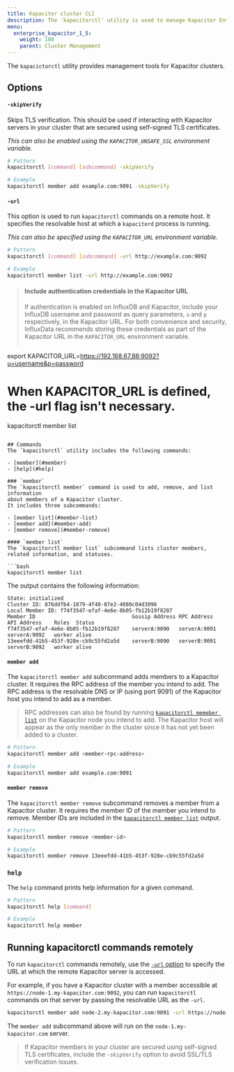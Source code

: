 ```yaml
---
title: Kapacitor cluster CLI
description: The 'kapacitorctl' utility is used to manage Kapacitor Enterprise clusters. This article outlines 'kapacitorctl' commands and options.
menu:
  enterprise_kapacitor_1_5:
    weight: 100
    parent: Cluster Management
---
```


The `kapacictorctl` utility provides management tools for Kapacitor clusters.

## Options

#### `-skipVerify`
Skips TLS verification. This should be used if interacting with Kapacitor servers
in your cluster that are secured using self-signed TLS certificates.

_This can also be enabled using the `KAPACITOR_UNSAFE_SSL` environment variable._

```bash
# Pattern
kapacitorctl [command] [subcommand] -skipVerify

# Example
kapacitorctl member add example.com:9091 -skipVerify
```

#### `-url`
This option is used to run `kapacitorctl` commands on a remote host.
It specifies the resolvable host at which a `kapacitord` process is running.

_This can also be specified using the `KAPACITOR_URL` environment variable._

```bash
# Pattern
kapacitorctl [command] [subcommand] -url http://example.com:9092

# Example
kapacitorctl member list -url http://example.com:9092
```

> #### Include authentication credentials in the Kapacitor URL
> If authentication is enabled on InfluxDB and Kapacitor, include your InfluxDB
> username and password as query parameters, `u` and `p` respectively, in the Kapacitor URL.
> For both convenience and security, InfluxData recommends storing these credentials as
> part of the Kapacitor URL in the `KAPACITOR_URL` environment variable.
>
>```sh
export KAPACITOR_URL=https://192.168.67.88:9092?u=username&p=password

# When KAPACITOR_URL is defined, the -url flag isn't necessary.
kapacitorctl member list
```

## Commands
The `kapacitorctl` utility includes the following commands:

- [member](#member)
- [help](#help)

### `member`
The `kapacitorctl member` command is used to add, remove, and list information
about members of a Kapacitor cluster.
It includes three subcommands:

- [member list](#member-list)
- [member add](#member-add)
- [member remove](#member-remove)

#### `member list`
The `kapacitorctl member list` subcommand lists cluster members, related information, and statuses.

```bash
kapacitorctl member list
```

The output contains the following information:

```
State: initialized
Cluster ID: 876ddfb4-1879-4f40-87e2-4080c04d3096
Local Member ID: f74f3547-efaf-4e6e-8b05-fb12b19f8287
Member ID                               Gossip Address RPC Address    API Address    Roles  Status
f74f3547-efaf-4e6e-8b05-fb12b19f8287    serverA:9090   serverA:9091   serverA:9092   worker alive
13eeefdd-41b5-453f-928e-cb9c55fd2a5d    serverB:9090   serverB:9091   serverB:9092   worker alive
```

#### `member add`
The `kapacitorctl member add` subcommand adds members to a Kapacitor cluster.
It requires the RPC address of the member you intend to add.
The RPC address is the resolvable DNS or IP (using port 9091) of the Kapacitor host you intend to add as a member.

> RPC addresses can also be found by running [`kapacitorctl memeber list`](#member-list) on the Kapacitor node you intend to add.
> The Kapacitor host will appear as the only member in the cluster since it has not yet been added to a cluster.

```bash
# Pattern
kapacitorctl member add <member-rpc-address>

# Example
kapacitorctl member add example.com:9091
```

#### `member remove`
The `kapacitorctl member remove` subcommand removes a member from a Kapacitor cluster.
It requires the member ID of the member you intend to remove.
Member IDs are included in the [`kapacitorctl member list`](#member-list) output.

```bash
# Pattern
kapacitorctl member remove <member-id>

# Example
kapacitorctl member remove 13eeefdd-41b5-453f-928e-cb9c55fd2a5d
```

### `help`
The `help` command prints help information for a given command.

```bash
# Pattern
kapacitorctl help [command]

# Example
kapacitorctl help member
```

## Running kapacitorctl commands remotely
To run `kapacitorctl` commands remotely, use the [`-url` option](#url) to specify
the URL at which the remote Kapacitor server is accessed.

For example, if you have a Kapacitor cluster with a member accessible at `https://node-1.my-kapacitor.com:9092`,
you can run `kapacitorctl` commands on that server by passing the resolvable URL as the `-url`.

```bash
kapacitorctl member add node-2.my-kapacitor.com:9091 -url https://node-1.my-kapacitor.com:9092
```

The `member add` subcommand above will run on the `node-1.my-kapacitor.com` server.

> If Kapacitor members in your cluster are secured using self-signed TLS certificates,
> include the `-skipVerify` option to avoid SSL/TLS verification issues.
